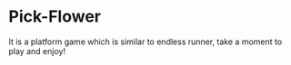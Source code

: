 # Pick-Flower
It is a platform game which is similar to endless runner, take a moment to play and enjoy!
